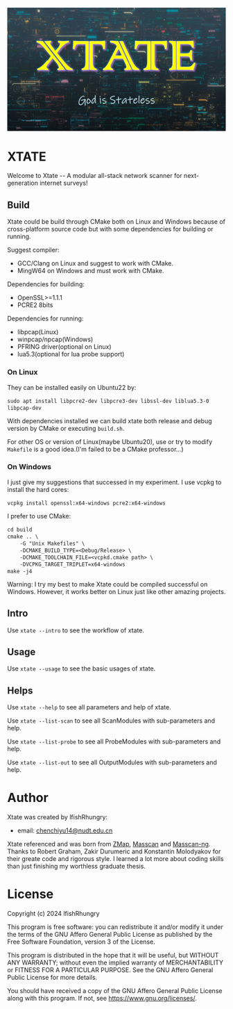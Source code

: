 ![state_poster](screenshots/poster.jpg)

# XTATE

Welcome to Xtate -- A modular all-stack network scanner for next-generation internet surveys!

## Build

Xtate could be build through CMake both on Linux and Windows because of cross-platform source code but with some dependencies for building or running.

Suggest compiler:

- GCC/Clang on Linux and suggest to work with CMake.
- MingW64 on Windows and must work with CMake.

Dependencies for building:

- OpenSSL>=1.1.1
- PCRE2 8bits

Dependencies for running:

- libpcap(Linux)
- winpcap/npcap(Windows)
- PFRING driver(optional on Linux)
- lua5.3(optional for lua probe support)

### On Linux

They can be installed easily on Ubuntu22 by:

```
sudo apt install libpcre2-dev libpcre3-dev libssl-dev liblua5.3-0 libpcap-dev
```

With dependencies installed we can build xtate both release and debug version by CMake or executing `build.sh`.

For other OS or version of Linux(maybe Ubuntu20), use or try to modify `Makefile` is a good idea.(I'm failed to be a CMake professor...)

### On Windows

I just give my suggestions that successed in my experiment. I use vcpkg to install the hard cores:

```
vcpkg install openssl:x64-windows pcre2:x64-windows
```

I prefer to use CMake:

```
cd build
cmake .. \
    -G "Unix Makefiles" \
    -DCMAKE_BUILD_TYPE=<Debug/Release> \
    -DCMAKE_TOOLCHAIN_FILE=<vcpkd.cmake path> \
    -DVCPKG_TARGET_TRIPLET=x64-windows
make -j4
```

Warning: I try my best to make Xtate could be compiled successful on Windows. However, it works better on Linux just like other amazing projects.

## Intro

Use `xtate --intro` to see the workflow of xtate.

## Usage

Use `xtate --usage` to see the basic usages of xtate.

## Helps

Use `xtate --help` to see all parameters and help of xtate.

Use `xtate --list-scan` to see all ScanModules with sub-parameters and help.

Use `xtate --list-probe` to see all ProbeModules with sub-parameters and help.

Use `xtate --list-out` to see all OutputModules with sub-parameters and help.

# Author

Xtate was created by lfishRhungry:
- email: chenchiyu14@nudt.edu.cn

Xtate referenced and was born from [ZMap](https://github.com/zmap/zmap), [Masscan](https://github.com/robertdavidgraham/masscan/tree/master) and [Masscan-ng](https://github.com/bi-zone/masscan-ng). Thanks to Robert Graham, Zakir Durumeric and Konstantin Molodyakov for their greate code and rigorous style. I learned a lot more about coding skills than just finishing my worthless graduate thesis.

# License

Copyright (c) 2024 lfishRhungry

This program is free software: you can redistribute it and/or modify
it under the terms of the GNU Affero General Public License as published by
the Free Software Foundation, version 3 of the License.

This program is distributed in the hope that it will be useful,
but WITHOUT ANY WARRANTY; without even the implied warranty of
MERCHANTABILITY or FITNESS FOR A PARTICULAR PURPOSE.  See the
GNU Affero General Public License for more details.

You should have received a copy of the GNU Affero General Public License
along with this program.  If not, see <https://www.gnu.org/licenses/>.
